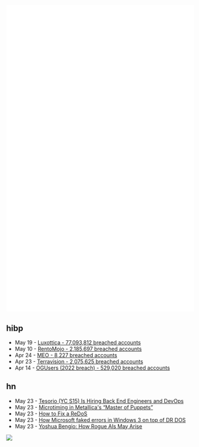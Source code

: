 ![Metrics](https://raw.githubusercontent.com/phixion/phixion/master/metrics.svg)

## hibp

<!--
for https://github.com/phixion/phixion/blob/main/.github/workflows/feeds.yml
-->
<!--START_SECTION:haveibeenpwnd-->
- May 19 - [Luxottica - 77,093,812 breached accounts](https://haveibeenpwned.com/PwnedWebsites#Luxottica)
- May 10 - [RentoMojo - 2,185,697 breached accounts](https://haveibeenpwned.com/PwnedWebsites#RentoMojo)
- Apr 24 - [MEO - 8,227 breached accounts](https://haveibeenpwned.com/PwnedWebsites#MEO)
- Apr 23 - [Terravision - 2,075,625 breached accounts](https://haveibeenpwned.com/PwnedWebsites#Terravision)
- Apr 14 - [OGUsers (2022 breach) - 529,020 breached accounts](https://haveibeenpwned.com/PwnedWebsites#OGUsers2022)
<!--END_SECTION:haveibeenpwnd-->

## hn

<!--
for https://github.com/phixion/phixion/blob/main/.github/workflows/feeds.yml
-->
<!--START_SECTION:hn-->
- May 23 - [Tesorio (YC S15) Is Hiring Back End Engineers and DevOps](https://www.tesorio.com/careers#job-openings)
- May 23 - [Microtiming in Metallica&#x27;s “Master of Puppets”](https://metalintheory.com/metallica-master-of-puppets/)
- May 23 - [How to Fix a ReDoS](https://github.blog/2023-05-09-how-to-fix-a-redos/)
- May 23 - [How Microsoft faked errors in Windows 3 on top of DR DOS](https://www.geoffchappell.com/notes/windows/archive/aard/drdos/index.htm)
- May 23 - [Yoshua Bengio: How Rogue AIs May Arise](https://yoshuabengio.org/2023/05/22/how-rogue-ais-may-arise/)
<!--END_SECTION:hn-->

<!--
for https://yhype.me
-->
![](https://hit.yhype.me/github/profile?user_id=13013670)

